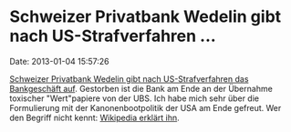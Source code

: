 Schweizer Privatbank Wedelin gibt nach US-Strafverfahren \...
=============================================================

Date: 2013-01-04 15:57:26

[Schweizer Privatbank Wedelin gibt nach US-Strafverfahren das
Bankgeschäft
auf](http://www.nzz.ch/meinung/kommentare/ein-lebenswerk-verspielt-1.17920132).
Gestorben ist die Bank am Ende an der Übernahme toxischer
\"Wert\"papiere von der UBS. Ich habe mich sehr über die Formulierung
mit der Kanonenbootpolitik der USA am Ende gefreut. Wer den Begriff
nicht kennt: [Wikipedia erklärt
ihn](http://de.wikipedia.org/wiki/Kanonenbootpolitik).
